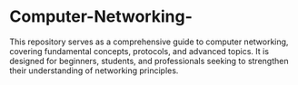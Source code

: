 # Computer-Networking-
This repository serves as a comprehensive guide to computer networking, covering fundamental concepts, protocols, and advanced topics. It is designed for beginners, students, and professionals seeking to strengthen their understanding of networking principles.
